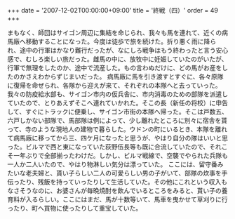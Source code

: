 +++
date = '2007-12-02T00:00:00+09:00'
title = '終戦（四）'
order = 49
+++

まもなく、師団はサイゴン周辺に集結を命じられ、我々も馬を連れて、近くの病馬廠へ移動することになった。今度は徒歩で旅を続けた。折り悪く雨に降られ、途中の行軍はかなり難行だったが、なにしろ戦争はもう終わったと言う安心感で、むしろ楽しい旅だった。雌馬の中に、放牧中に妊娠していたのがいたが、行軍で無理をしたのか、途中で流産した。もの言わぬだけに、どの馬がお産をしたのかさえわからずじまいだった。
病馬廠に馬を引き渡すとすぐに、各々原隊に復帰を命ぜられ、各隊から迎えが来て、それぞれの本隊へと去っていった。我々の防疫給水部も、サイゴン市内の仮兵舎に、市内消毒のための部隊を派遣していたので、とりあえずそこへ連れていかれた。そこの長（新任の将校）に申告して、すぐにトラックに便乗し、サイゴン市街の本隊へ帰った。そこは戸数五、六戸しかない部隊で、馬部隊は例によって、少し離れたところに別々に宿舎を貰って、寺のような現地人の建物で暮らした。ウドンの町にいるとき、本隊を離れて病馬廠に移ってから三、四ケ月になったと思うが、やはり自分の隊はいいと思った。ビルマで西と東になっていた荻野伍長等も既に合流していたので、それこそ一年ぶりで全部揃ったわけだ。しかし、ビルマ戦線で、空襲でやられた兵隊も一人か二人いたので、やはり物淋しい気分は漂っていた。
ここには、留守番みたいな老夫婦と、貰い子らしい二人の可愛らしい男の子がいて、部隊の炊事を手伝ったり、残飯を持っていったりして生活していた。その他にこれという収入もなさそうなのに、お婆さんが毎晩焼酎を飲んでいるところをみると、貰い子の養育料が入るらしい。ここにはまだ、馬が十数等いて、馬車を曳かせて草刈りに行ったり、町へ買物に使ったりして重宝していた。
